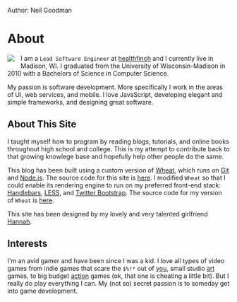 Author: Neil Goodman

# About

<img style="float:left; margin: 0 1em 1em 0;" src="/page/about/neil-goodman.jpg" /> I am a ```Lead Software Engineer``` at [healthfinch](http://healthfinch.com) and I currently live in Madison, WI. I graduated from the University of Wisconsin-Madison in 2010 with a Bachelors of Science in Computer Science.

My passion is software development. More specifically I work in the areas of UI, web services, and mobile. I love JavaScript, developing elegant and simple frameworks, and designing great software.

## About This Site

I taught myself how to program by reading blogs, tutorials, and online books throughout high school and college. This is my attempt to contribute back to that growing knowlege base and hopefully help other people do the same.

This blog has been built using a custom version of [Wheat](https://github.com/creationix/wheat), which runs on [Git](http://git-scm.com) and [Node.js](http://nodejs.org). The source code for this site is [here](http://github.com/posco2k8/neilgoodman.net). I modified ```Wheat``` so that I could enable its rendering engine to run on my preferred front-end stack: [Handlebars](http://handlebarsjs.com/), [LESS](http://lesscss.org/), and [Twitter Bootstrap](http://twitter.github.io/bootstrap/). The source code for my version of ```Wheat``` is [here](https://github.com/posco2k8/wheat).

This site has been designed by my lovely and very talented girlfriend [Hannah](http://hannahfass.com).

## Interests

I'm an avid gamer and have been since I was a kid. I love all types of video games from indie games that scare the ```$%!*``` out of [you](http://www.amnesiagame.com), small studio [art](http://www.stackingvideogame.com) games, to big budget [action](http://www.mirrorsedge.com) games (ok, that one is cheating a little bit). But I really do play everything I can. My (not so) secret passion is to someday get into game development.